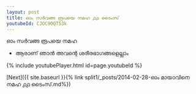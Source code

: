 ```yaml
---
layout: post
title: ഓം സർവങ്ങ രൂപയെ നമഹ ൧൧ ടൈംസ്
youtubeId: CJOC9OQT53k
---
```

 
 
 ഓം സർവങ്ങ രൂപയെ നമഹ 
 
 -  ആരാണ് ഞാൻ അവന്റെ ശരീരഭാഗങ്ങളെല്ലാം 
 
  
 
  
 
 
 
 
 
 


{% include youtubePlayer.html id=page.youtubeId %}
 
[Next]({{ site.baseurl }}{% link  split1/_posts/2014-02-28-ഓം മായാവിനെ നമഹ ൧൧ ടൈംസ്.md%})
 
